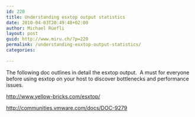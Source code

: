 ```yaml
---
id: 220
title: Understanding esxtop output statistics
date: 2010-04-03T20:49:48+02:00
author: Michael Rüefli
layout: post
guid: http://www.miru.ch/?p=220
permalink: /understanding-esxtop-output-statistics/
categories:
  
---
```

The following doc outlines in detail the esxtop output.  A must for everyone before using esxtop on your host to discover bottlenecks and performance issues.

<a href="http://www.yellow-bricks.com/esxtop/" target="_blank">http://www.yellow-bricks.com/esxtop/</a>

<a href="http://communities.vmware.com/docs/DOC-9279" target="_blank">http://communities.vmware.com/docs/DOC-9279</a>